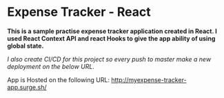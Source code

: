 # Expense Tracker - React

**This is a sample practise expense tracker application created in React. 
I used React Context API and react Hooks to give the app ability of using global state.**

*I also create CI/CD for this project so every push to master make a new deployment on the below URL.*

App is Hosted on the following URL: 
http://myexpense-tracker-app.surge.sh/
